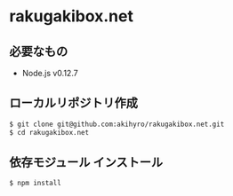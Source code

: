 rakugakibox.net
===============

必要なもの
----------

* Node.js v0.12.7

ローカルリポジトリ作成
----------------------

```sh
$ git clone git@github.com:akihyro/rakugakibox.net.git
$ cd rakugakibox.net
```

依存モジュール インストール
---------------------------

```sh
$ npm install
```
